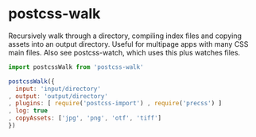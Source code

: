 
# postcss-walk

Recursively walk through a directory, compiling index files and copying assets into an output directory. Useful for multipage apps with many CSS main files. Also see postcss-watch, which uses this plus watches files.

```js
import postcssWalk from 'postcss-walk'

postcssWalk({
  input: 'input/directory'
, output: 'output/directory'
, plugins: [ require('postcss-import') , require('precss') ]
, log: true
, copyAssets: ['jpg', 'png', 'otf', 'tiff']
})
```
